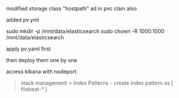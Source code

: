 modified storage class "hostpath"
ad in pvc clain also


added pv.yml 

sudo mkdir -p /mnt/data/elasticsearch
sudo chown -R 1000:1000 /mnt/data/elasticsearch

apply pv.yaml first 

then deploy them one by one 

access kibana with nodeport

> stack management > Index Patterns - create index pattern as [ filebeat-* ]

